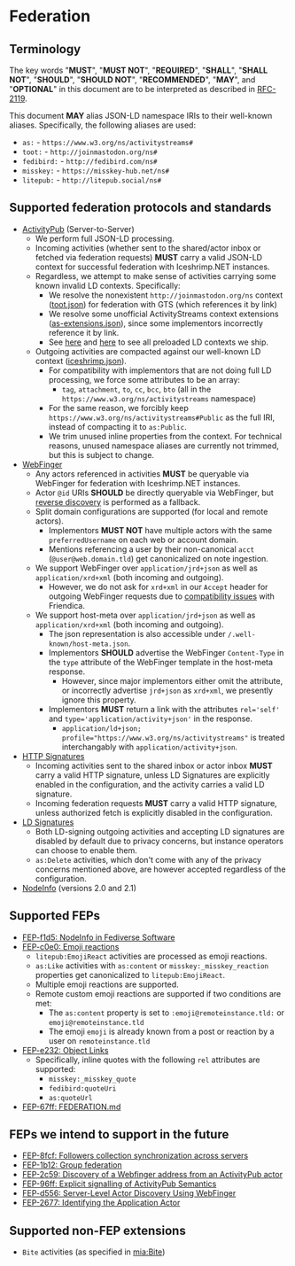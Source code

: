 # Federation

## Terminology

The key words "**MUST**", "**MUST NOT**", "**REQUIRED**", "**SHALL**", "**SHALL NOT**", "**SHOULD**", "**SHOULD NOT**", "**RECOMMENDED**", "**MAY**", and "**OPTIONAL**" in this document are to be interpreted as described in [RFC-2119](https://datatracker.ietf.org/doc/html/rfc2119).

This document **MAY** alias JSON-LD namespace IRIs to their well-known aliases. Specifically, the following aliases are used:
- `as:` - `https://www.w3.org/ns/activitystreams#`
- `toot:` - `http://joinmastodon.org/ns#`
- `fedibird:` - `http://fedibird.com/ns#`
- `misskey:` - `https://misskey-hub.net/ns#`
- `litepub:` - `http://litepub.social/ns#`

## Supported federation protocols and standards

- [ActivityPub](https://www.w3.org/TR/activitypub/) (Server-to-Server)
  - We perform full JSON-LD processing.
  - Incoming activities (whether sent to the shared/actor inbox or fetched via federation requests) **MUST** carry a valid JSON-LD context for successful federation with Iceshrimp.NET instances.
  - Regardless, we attempt to make sense of activities carrying some known invalid LD contexts. Specifically:
    + We resolve the nonexistent `http://joinmastodon.org/ns` context ([toot.json](https://iceshrimp.dev/iceshrimp/Iceshrimp.NET/src/branch/dev/Iceshrimp.Backend/Core/Federation/ActivityStreams/Contexts/toot.json)) for federation with GTS (which references it by link)
    + We resolve some unofficial ActivityStreams context extensions ([as-extensions.json](https://iceshrimp.dev/iceshrimp/Iceshrimp.NET/src/branch/dev/Iceshrimp.Backend/Core/Federation/ActivityStreams/Contexts/as-extensions.json)), since some implementors incorrectly reference it by link.
    + See [here](https://iceshrimp.dev/iceshrimp/Iceshrimp.NET/src/branch/dev/Iceshrimp.Backend/Core/Federation/ActivityStreams/LdHelpers.cs#L16-L24) and [here](https://iceshrimp.dev/iceshrimp/Iceshrimp.NET/src/branch/dev/Iceshrimp.Backend/Core/Federation/ActivityStreams/Contexts) to see all preloaded LD contexts we ship.
  - Outgoing activities are compacted against our well-known LD context ([iceshrimp.json](https://iceshrimp.dev/iceshrimp/Iceshrimp.NET/src/branch/dev/Iceshrimp.Backend/Core/Federation/ActivityStreams/Contexts/iceshrimp.json)).
    + For compatibility with implementors that are not doing full LD processing, we force some attributes to be an array:
      * `tag`, `attachment`, `to`, `cc`, `bcc`, `bto` (all in the `https://www.w3.org/ns/activitystreams` namespace)
    + For the same reason, we forcibly keep `https://www.w3.org/ns/activitystreams#Public` as the full IRI, instead of compacting it to `as:Public`.
    + We trim unused inline properties from the context. For technical reasons, unused namespace aliases are currently not trimmed, but this is subject to change.
- [WebFinger](https://webfinger.net/)
  - Any actors referenced in activities **MUST** be queryable via WebFinger for federation with Iceshrimp.NET instances.
  - Actor `@id` URIs **SHOULD** be directly queryable via WebFinger, but [reverse discovery](https://www.w3.org/community/reports/socialcg/CG-FINAL-apwf-20240608/#reverse-discovery) is performed as a fallback.
  - Split domain configurations are supported (for local and remote actors).
    + Implementors **MUST NOT** have multiple actors with the same `preferredUsername` on each web or account domain.
    + Mentions referencing a user by their non-canonical `acct` (`@user@web.domain.tld`) get canonicalized on note ingestion.
  - We support WebFinger over `application/jrd+json` as well as `application/xrd+xml` (both incoming and outgoing).
    + However, we do not ask for `xrd+xml` in our `Accept` header for outgoing WebFinger requests due to [compatibility issues](https://github.com/friendica/friendica/issues/14370) with Friendica.
  - We support host-meta over `application/jrd+json` as well as `application/xrd+xml` (both incoming and outgoing).
    + The json representation is also accessible under `/.well-known/host-meta.json`.
    + Implementors **SHOULD** advertise the WebFinger `Content-Type` in the `type` attribute of the WebFinger template in the host-meta response.
      * However, since major implementors either omit the attribute, or incorrectly advertise `jrd+json` as `xrd+xml`, we presently ignore this property.
    + Implementors **MUST** return a link with the attributes `rel='self'` and `type='application/activity+json'` in the response.
      * `application/ld+json; profile="https://www.w3.org/ns/activitystreams"` is treated interchangably with `application/activity+json`.
- [HTTP Signatures](https://datatracker.ietf.org/doc/html/draft-cavage-http-signatures)
  - Incoming activities sent to the shared inbox or actor inbox **MUST** carry a valid HTTP signature, unless LD Signatures are explicitly enabled in the configuration, and the activity carries a valid LD signature.
  - Incoming federation requests **MUST** carry a valid HTTP signature, unless authorized fetch is explicitly disabled in the configuration.
- [LD Signatures](https://web.archive.org/web/20170923124140/https://w3c-dvcg.github.io/ld-signatures/)
  + Both LD-signing outgoing activities and accepting LD signatures are disabled by default due to privacy concerns, but instance operators can choose to enable them.
  + `as:Delete` activities, which don't come with any of the privacy concerns mentioned above, are however accepted regardless of the configuration.
- [NodeInfo](https://nodeinfo.diaspora.software/) (versions 2.0 and 2.1)

## Supported FEPs

- [FEP-f1d5: NodeInfo in Fediverse Software](https://codeberg.org/fediverse/fep/src/branch/main/fep/f1d5/fep-f1d5.md)
- [FEP-c0e0: Emoji reactions](https://codeberg.org/fediverse/fep/src/branch/main/fep/c0e0/fep-c0e0.md)
  + `litepub:EmojiReact` activities are processed as emoji reactions.
  + `as:Like` activities with `as:content` or `misskey:_misskey_reaction` properties get canonicalized to `litepub:EmojiReact`.
  + Multiple emoji reactions are supported.
  + Remote custom emoji reactions are supported if two conditions are met:
    * The `as:content` property is set to `:emoji@remoteinstance.tld:` or `emoji@remoteinstance.tld`
    * The emoji `emoji` is already known from a post or reaction by a user on `remoteinstance.tld`
- [FEP-e232: Object Links](https://codeberg.org/fediverse/fep/src/branch/main/fep/e232/fep-e232.md)
    + Specifically, inline quotes with the following `rel` attributes are supported:
        * `misskey:_misskey_quote`
        * `fedibird:quoteUri`
        * `as:quoteUrl`
- [FEP-67ff: FEDERATION.md](https://codeberg.org/fediverse/fep/src/branch/main/fep/67ff/fep-67ff.md)

## FEPs we intend to support in the future
- [FEP-8fcf: Followers collection synchronization across servers](https://codeberg.org/fediverse/fep/src/branch/main/fep/8fcf/fep-8fcf.md)
- [FEP-1b12: Group federation](https://codeberg.org/fediverse/fep/src/branch/main/fep/1b12/fep-1b12.md)
- [FEP-2c59: Discovery of a Webfinger address from an ActivityPub actor](https://codeberg.org/fediverse/fep/src/branch/main/fep/2c59/fep-2c59.md)
- [FEP-96ff: Explicit signalling of ActivityPub Semantics](https://codeberg.org/fediverse/fep/src/branch/main/fep/96ff/fep-96ff.md)
- [FEP-d556: Server-Level Actor Discovery Using WebFinger](https://codeberg.org/fediverse/fep/src/branch/main/fep/d556/fep-d556.md)
- [FEP-2677: Identifying the Application Actor](https://codeberg.org/fediverse/fep/src/branch/main/fep/2677/fep-2677.md)

## Supported non-FEP extensions
- `Bite` activities (as specified in [mia:Bite](https://ns.mia.jetzt/as/#Bite))